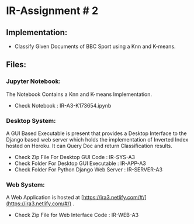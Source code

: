 # IR-Assignment # 2 
## Implementation:
- Classify Given Documents of BBC Sport using a Knn and K-means. 

## Files:
### Jupyter Notebook:
The Notebook Contains a Knn and K-means Implementation.

- Check Notebook : IR-A3-K173654.ipynb

### Desktop System:
A GUI Based Executable is present that provides a Desktop Interface to the Django based web server which holds the implementation of Inverted Index hosted on Heroku. It can Query Doc and return Classification results.

- Check Zip File For Desktop GUI Code : IR-SYS-A3
- Check Folder For Desktop GUI Executable : IR-APP-A3
- Check Folder For Python Django Web Server : IR-SERVER-A3

### Web System:
A Web Application is hosted at  [https://ira3.netlify.com/#/](https://ira3.netlify.com/#/) .

- Check Zip File for Web Interface Code : IR-WEB-A3
